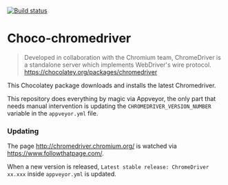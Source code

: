 [![Build status](https://ci.appveyor.com/api/projects/status/c8sb6egibl30iaya?svg=true)](https://ci.appveyor.com/project/yetanotherchris/choco-chromedriver)

# Choco-chromedriver

> Developed in collaboration with the Chromium team, ChromeDriver is a standalone server which implements WebDriver's wire protocol.
> https://chocolatey.org/packages/chromedriver

This Chocolatey package downloads and installs the latest Chromedriver.

This repository does everything by magic via Appveyor, the only part that needs manual intervention is updating the `CHROMEDRIVER_VERSION_NUMBER` variable in the `appveyor.yml` file.

### Updating

The page http://chromedriver.chromium.org/ is watched via https://www.followthatpage.com/.

When a new version is released, `Latest stable release: ChromeDriver xx.xxx` inside `appveyor.yml` is updated.
